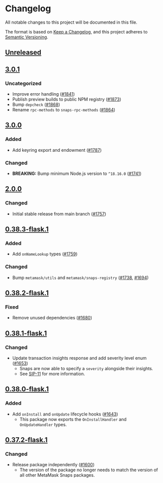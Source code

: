 # Changelog
All notable changes to this project will be documented in this file.

The format is based on [Keep a Changelog](https://keepachangelog.com/en/1.0.0/),
and this project adheres to [Semantic Versioning](https://semver.org/spec/v2.0.0.html).

## [Unreleased]

## [3.0.1]
### Uncategorized
- Improve error handling ([#1841](https://github.com/MetaMask/snaps-skunkworks.git/pull/1841))
- Publish preview builds to public NPM registry ([#1873](https://github.com/MetaMask/snaps-skunkworks.git/pull/1873))
- Bump `depcheck` ([#1868](https://github.com/MetaMask/snaps-skunkworks.git/pull/1868))
- Rename `rpc-methods` to `snaps-rpc-methods` ([#1864](https://github.com/MetaMask/snaps-skunkworks.git/pull/1864))

## [3.0.0]
### Added
- Add keyring export and endowment ([#1787](https://github.com/MetaMask/snaps/pull/1787))

### Changed
- **BREAKING:** Bump minimum Node.js version to `^18.16.0` ([#1741](https://github.com/MetaMask/snaps/pull/1741))

## [2.0.0]
### Changed
- Initial stable release from main branch ([#1757](https://github.com/MetaMask/snaps/pull/1757))

## [0.38.3-flask.1]
### Added
- Add `onNameLookup` types ([#1759](https://github.com/MetaMask/snaps/pull/1759))

### Changed
- Bump `metamask/utils` and `metamask/snaps-registry` ([#1738](https://github.com/MetaMask/snaps/pull/1738), [#1694](https://github.com/MetaMask/snaps/pull/1694))

## [0.38.2-flask.1]
### Fixed
- Remove unused dependencies ([#1680](https://github.com/MetaMask/snaps/pull/1680))

## [0.38.1-flask.1]
### Changed
- Update transaction insights response and add severity level enum ([#1653](https://github.com/MetaMask/snaps/pull/1653))
   - Snaps are now able to specify a `severity` alongside their insights.
   - See [SIP-11](https://metamask.github.io/SIPs/SIPS/sip-11) for more information.

## [0.38.0-flask.1]
### Added
- Add `onInstall` and `onUpdate` lifecycle hooks ([#1643](https://github.com/MetaMask/snaps/pull/1643))
  - This package now exports the `OnInstallHandler` and `OnUpdateHandler` types.

## [0.37.2-flask.1]
### Changed
- Release package independently ([#1600](https://github.com/MetaMask/snaps/pull/1600))
  - The version of the package no longer needs to match the version of all other
    MetaMask Snaps packages.

[Unreleased]: https://github.com/MetaMask/snaps-skunkworks.git/compare/@metamask/snaps-types@3.0.1...HEAD
[3.0.1]: https://github.com/MetaMask/snaps-skunkworks.git/compare/@metamask/snaps-types@3.0.0...@metamask/snaps-types@3.0.1
[3.0.0]: https://github.com/MetaMask/snaps-skunkworks.git/compare/@metamask/snaps-types@2.0.0...@metamask/snaps-types@3.0.0
[2.0.0]: https://github.com/MetaMask/snaps-skunkworks.git/compare/@metamask/snaps-types@0.38.3-flask.1...@metamask/snaps-types@2.0.0
[0.38.3-flask.1]: https://github.com/MetaMask/snaps-skunkworks.git/compare/@metamask/snaps-types@0.38.2-flask.1...@metamask/snaps-types@0.38.3-flask.1
[0.38.2-flask.1]: https://github.com/MetaMask/snaps-skunkworks.git/compare/@metamask/snaps-types@0.38.1-flask.1...@metamask/snaps-types@0.38.2-flask.1
[0.38.1-flask.1]: https://github.com/MetaMask/snaps-skunkworks.git/compare/@metamask/snaps-types@0.38.0-flask.1...@metamask/snaps-types@0.38.1-flask.1
[0.38.0-flask.1]: https://github.com/MetaMask/snaps-skunkworks.git/compare/@metamask/snaps-types@0.37.2-flask.1...@metamask/snaps-types@0.38.0-flask.1
[0.37.2-flask.1]: https://github.com/MetaMask/snaps-skunkworks.git/releases/tag/@metamask/snaps-types@0.37.2-flask.1
